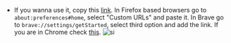 * If you wanna use it, copy this [link](https://jorgedeveloopzz.github.io/Startpage/). In Firefox based browsers go to `about:preferences#home`, select "Custom URLs" and paste it. In Brave go to `brave://settings/getStarted`, select third option and add the link. If you are in Chrome check [this](https://support.google.com/chrome/answer/95314?hl=en&co=GENIE.Platform%3DDesktop).
![si](https://user-images.githubusercontent.com/80071604/153748775-941f7f2c-f709-4ae5-960c-afebea564d08.png)

